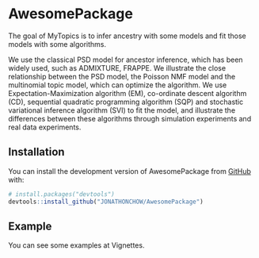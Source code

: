 
<!-- README.md is generated from README.Rmd. Please edit that file -->

# AwesomePackage

<!-- badges: start -->
<!-- badges: end -->

The goal of MyTopics is to infer ancestry with some models and fit those
models with some algorithms.

We use the classical PSD model for ancestor inference, which has been
widely used, such as ADMIXTURE, FRAPPE. We illustrate the close
relationship between the PSD model, the Poisson NMF model and the
multinomial topic model, which can optimize the algorithm. We use
Expectation-Maximization algorithm (EM), co-ordinate descent algorithm
(CD), sequential quadratic programming algorithm (SQP) and stochastic
variational inference algorithm (SVI) to fit the model, and illustrate
the differences between these algorithms through simulation experiments
and real data experiments.

## Installation

You can install the development version of AwesomePackage from
[GitHub](https://github.com/) with:

``` r
# install.packages("devtools")
devtools::install_github("JONATHONCHOW/AwesomePackage")
```

## Example

You can see some examples at Vignettes.
